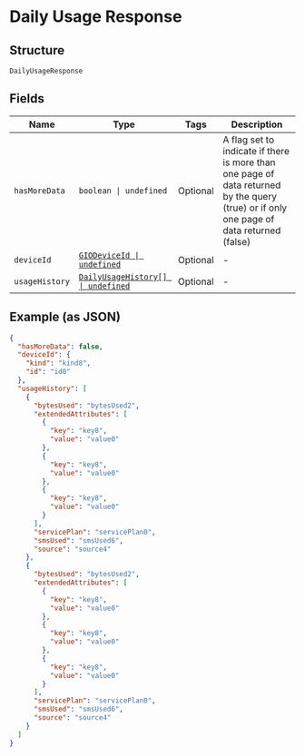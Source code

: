 
# Daily Usage Response

## Structure

`DailyUsageResponse`

## Fields

| Name | Type | Tags | Description |
|  --- | --- | --- | --- |
| `hasMoreData` | `boolean \| undefined` | Optional | A flag set to indicate if there is more than one page of data returned by the query (true) or if only one page of data returned (false) |
| `deviceId` | [`GIODeviceId \| undefined`](../../doc/models/gio-device-id.md) | Optional | - |
| `usageHistory` | [`DailyUsageHistory[] \| undefined`](../../doc/models/daily-usage-history.md) | Optional | - |

## Example (as JSON)

```json
{
  "hasMoreData": false,
  "deviceId": {
    "kind": "kind8",
    "id": "id0"
  },
  "usageHistory": [
    {
      "bytesUsed": "bytesUsed2",
      "extendedAttributes": [
        {
          "key": "key8",
          "value": "value0"
        },
        {
          "key": "key8",
          "value": "value0"
        },
        {
          "key": "key8",
          "value": "value0"
        }
      ],
      "servicePlan": "servicePlan0",
      "smsUsed": "smsUsed6",
      "source": "source4"
    },
    {
      "bytesUsed": "bytesUsed2",
      "extendedAttributes": [
        {
          "key": "key8",
          "value": "value0"
        },
        {
          "key": "key8",
          "value": "value0"
        },
        {
          "key": "key8",
          "value": "value0"
        }
      ],
      "servicePlan": "servicePlan0",
      "smsUsed": "smsUsed6",
      "source": "source4"
    }
  ]
}
```

